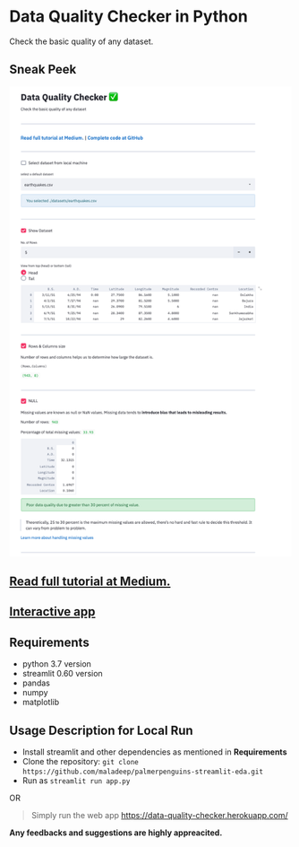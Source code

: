 # Data Quality Checker in Python

Check the basic quality of any dataset.

## Sneak Peek
<img src='images/screenshot.png' />

## [Read full tutorial at Medium.](https://medium.com/@maladeep.upadhaya)
## [Interactive app](https://data-quality-checker.herokuapp.com/)
## Requirements

* python 3.7 version
* streamlit 0.60 version 
* pandas
* numpy
* matplotlib


## Usage Description for Local Run

+ Install streamlit and other dependencies as mentioned in **Requirements**
+ Clone the repository: ```git clone https://github.com/maladeep/palmerpenguins-streamlit-eda.git```
+ Run as ```streamlit run app.py```

 OR
 
 > Simply run the web app https://data-quality-checker.herokuapp.com/


  **Any feedbacks and suggestions are highly appreacited.**
